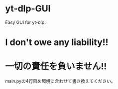 # yt-dlp-GUI
Easy GUI for yt-dlp. 
<h1>I don't owe any liability!!</h1>
<h1>一切の責任を負いません!!</h1>
main.pyの4行目を環境に合わせて書き換えてください。
